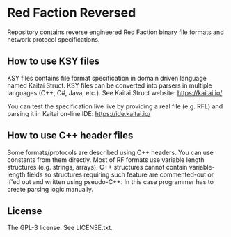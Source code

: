 Red Faction Reversed
====================

Repository contains reverse engineered Red Faction binary file formats and network protocol specifications.

How to use KSY files
--------------------
KSY files contains file format specification in domain driven language named Kaitai Struct. KSY files can be converted into parsers in multiple languages (C++, C#, Java, etc.). See Kaitai Struct website: https://kaitai.io/

You can test the specification live live by providing a real file (e.g. RFL) and parsing it in Kaitai on-line IDE: https://ide.kaitai.io/

How to use C++ header files
---------------------------
Some formats/protocols are described using C++ headers. You can use constants from them directly. Most of RF formats use variable length structures (e.g. strings, arrays). C++ structures cannot contain variable-length fields so structures requiring such feature are commented-out or if'ed out and written using pseudo-C++. In this case programmer has to create parsing logic manually.

License
-------
The GPL-3 license. See LICENSE.txt.
